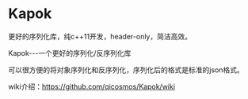 # Kapok
更好的序列化库，纯c++11开发，header-only，简洁高效。

Kapok---一个更好的序列化/反序列化库

可以很方便的将对象序列化和反序列化，序列化后的格式是标准的json格式。

wiki介绍：https://github.com/qicosmos/Kapok/wiki
